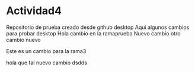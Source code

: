 # Actividad4
 Repositorio de prueba creado desde github desktop
 Aqui algunos cambios para probar desktop
 Hola cambio en la ramaprueba
  Nuevo cambio
  otro cambio nuevo

  Este es un cambio para la rama3

  hola que tal
  nuevo cambio
  dsdds
